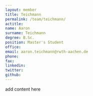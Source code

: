 ```yaml
---
layout: member
title: Teichmann
permalink: /team/teichmann/
actitle:
name: Aaron
surname: Teichmann
degree: B.Sc.
position: Master's Student
office:
email: aaron.teichmann@rwth-aachen.de
phone:
fax:
linkedin:
twitter:
github:
---
```


add content here